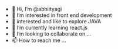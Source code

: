- 👋 Hi, I’m @abhiityagi
- 👀 I’m interested in front end development
- 🌱 interested and like to explore JAVA
- 🌱 I’m currently learning react.js
- 💞️ I’m looking to collaborate on ...
- 📫 How to reach me ...

<!---
abhiityagi/abhiityagi is a ✨ special ✨ repository because its `README.md` (this file) appears on your GitHub profile.
You can click the Preview link to take a look at your changes.
--->
